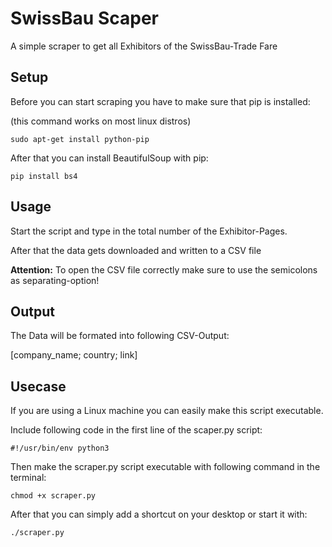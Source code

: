 # SwissBau Scaper
A simple scraper to get all Exhibitors of the SwissBau-Trade Fare


## Setup

Before you can start scraping you have to make sure that pip is installed:

(this command works on most linux distros)
```
sudo apt-get install python-pip
```


After that you can install BeautifulSoup with pip:
```
pip install bs4
```



## Usage
Start the script and type in the total number of the Exhibitor-Pages.

After that the data gets downloaded and written to a CSV file


**Attention:**
To open the CSV file correctly make sure to use the semicolons as separating-option!


## Output

The Data will be formated into following CSV-Output:

[company_name; country; link]


## Usecase

If you are using a Linux machine you can easily make this script executable.

Include following code in the first line of the scaper.py script:
```
#!/usr/bin/env python3
```

Then make the scraper.py script executable with following command in the terminal:
```
chmod +x scraper.py
```

After that you can simply add a shortcut on your desktop or start it with:
```
./scraper.py
```

